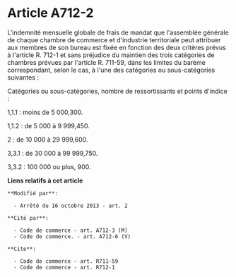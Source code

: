 # Article A712-2

L'indemnité mensuelle globale de frais de mandat que l'assemblée générale de chaque chambre de commerce et d'industrie
territoriale   peut attribuer aux membres de son bureau est fixée en fonction des deux critères prévus à l'article R. 712-1
et sans préjudice du maintien des trois catégories de chambres prévues par l'article R. 711-59, dans les limites du barème
correspondant, selon le cas, à l'une des catégories ou sous-catégories suivantes : 

Catégories ou sous-catégories, nombre de ressortissants et points d'indice : 

1,1.1 : moins de 5 000,300.

1,1.2 : de 5 000 à 9 999,450.

2 : de 10 000 à 29 999,600.

3,3.1 : de 30 000 à 99 999,750.

3,3.2 : 100 000 ou plus, 900.

**Liens relatifs à cet article**

	**Modifié par**:

	  - Arrêté du 16 octobre 2013 - art. 2

	**Cité par**:

	  - Code de commerce - art. A712-3 (M)
	  - Code de commerce. - art. A712-6 (V)

	**Cite**:

	  - Code de commerce - art. R711-59
	  - Code de commerce - art. R712-1
